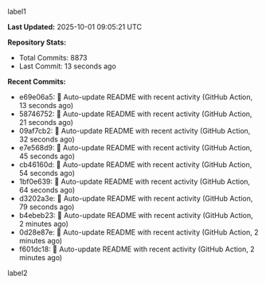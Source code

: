 
label1 
<!-- ACTIVITY_START -->
**Last Updated:** 2025-10-01 09:05:21 UTC

**Repository Stats:**
- Total Commits: 8873
- Last Commit: 13 seconds ago

**Recent Commits:**
- e69e06a5: 🤖 Auto-update README with recent activity (GitHub Action, 13 seconds ago)
- 58746752: 🤖 Auto-update README with recent activity (GitHub Action, 21 seconds ago)
- 09af7cb2: 🤖 Auto-update README with recent activity (GitHub Action, 32 seconds ago)
- e7e568d9: 🤖 Auto-update README with recent activity (GitHub Action, 45 seconds ago)
- cb46160d: 🤖 Auto-update README with recent activity (GitHub Action, 54 seconds ago)
- 1bf0e639: 🤖 Auto-update README with recent activity (GitHub Action, 64 seconds ago)
- d3202a3e: 🤖 Auto-update README with recent activity (GitHub Action, 79 seconds ago)
- b4ebeb23: 🤖 Auto-update README with recent activity (GitHub Action, 2 minutes ago)
- 0d28e87e: 🤖 Auto-update README with recent activity (GitHub Action, 2 minutes ago)
- f601dc18: 🤖 Auto-update README with recent activity (GitHub Action, 2 minutes ago)
<!-- ACTIVITY_END -->

label2
